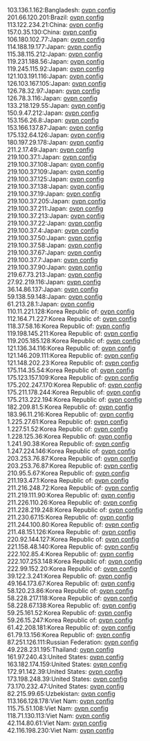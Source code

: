 103.136.1.162:Bangladesh: [ovpn config](vpn/103_136_1_162.ovpn)  
201.66.120.201:Brazil: [ovpn config](vpn/201_66_120_201.ovpn)  
113.122.234.21:China: [ovpn config](vpn/113_122_234_21.ovpn)  
157.0.35.130:China: [ovpn config](vpn/157_0_35_130.ovpn)  
106.180.102.77:Japan: [ovpn config](vpn/106_180_102_77.ovpn)  
114.188.19.177:Japan: [ovpn config](vpn/114_188_19_177.ovpn)  
115.38.115.212:Japan: [ovpn config](vpn/115_38_115_212.ovpn)  
119.231.188.56:Japan: [ovpn config](vpn/119_231_188_56.ovpn)  
119.245.115.92:Japan: [ovpn config](vpn/119_245_115_92.ovpn)  
121.103.191.116:Japan: [ovpn config](vpn/121_103_191_116.ovpn)  
126.103.167.105:Japan: [ovpn config](vpn/126_103_167_105.ovpn)  
126.78.32.97:Japan: [ovpn config](vpn/126_78_32_97.ovpn)  
126.78.3.116:Japan: [ovpn config](vpn/126_78_3_116.ovpn)  
133.218.129.55:Japan: [ovpn config](vpn/133_218_129_55.ovpn)  
150.9.47.212:Japan: [ovpn config](vpn/150_9_47_212.ovpn)  
153.156.26.8:Japan: [ovpn config](vpn/153_156_26_8.ovpn)  
153.166.137.87:Japan: [ovpn config](vpn/153_166_137_87.ovpn)  
175.132.64.126:Japan: [ovpn config](vpn/175_132_64_126.ovpn)  
180.197.29.178:Japan: [ovpn config](vpn/180_197_29_178.ovpn)  
211.2.17.49:Japan: [ovpn config](vpn/211_2_17_49.ovpn)  
219.100.37.1:Japan: [ovpn config](vpn/219_100_37_1.ovpn)  
219.100.37.108:Japan: [ovpn config](vpn/219_100_37_108.ovpn)  
219.100.37.109:Japan: [ovpn config](vpn/219_100_37_109.ovpn)  
219.100.37.125:Japan: [ovpn config](vpn/219_100_37_125.ovpn)  
219.100.37.138:Japan: [ovpn config](vpn/219_100_37_138.ovpn)  
219.100.37.19:Japan: [ovpn config](vpn/219_100_37_19.ovpn)  
219.100.37.205:Japan: [ovpn config](vpn/219_100_37_205.ovpn)  
219.100.37.211:Japan: [ovpn config](vpn/219_100_37_211.ovpn)  
219.100.37.213:Japan: [ovpn config](vpn/219_100_37_213.ovpn)  
219.100.37.22:Japan: [ovpn config](vpn/219_100_37_22.ovpn)  
219.100.37.4:Japan: [ovpn config](vpn/219_100_37_4.ovpn)  
219.100.37.50:Japan: [ovpn config](vpn/219_100_37_50.ovpn)  
219.100.37.58:Japan: [ovpn config](vpn/219_100_37_58.ovpn)  
219.100.37.67:Japan: [ovpn config](vpn/219_100_37_67.ovpn)  
219.100.37.7:Japan: [ovpn config](vpn/219_100_37_7.ovpn)  
219.100.37.90:Japan: [ovpn config](vpn/219_100_37_90.ovpn)  
219.67.73.213:Japan: [ovpn config](vpn/219_67_73_213.ovpn)  
27.92.219.116:Japan: [ovpn config](vpn/27_92_219_116.ovpn)  
36.14.86.137:Japan: [ovpn config](vpn/36_14_86_137.ovpn)  
59.138.59.148:Japan: [ovpn config](vpn/59_138_59_148.ovpn)  
61.213.28.1:Japan: [ovpn config](vpn/61_213_28_1.ovpn)  
110.11.221.128:Korea Republic of: [ovpn config](vpn/110_11_221_128.ovpn)  
112.164.71.227:Korea Republic of: [ovpn config](vpn/112_164_71_227.ovpn)  
118.37.58.16:Korea Republic of: [ovpn config](vpn/118_37_58_16.ovpn)  
119.198.145.211:Korea Republic of: [ovpn config](vpn/119_198_145_211.ovpn)  
119.205.185.128:Korea Republic of: [ovpn config](vpn/119_205_185_128.ovpn)  
121.136.34.116:Korea Republic of: [ovpn config](vpn/121_136_34_116.ovpn)  
121.146.209.111:Korea Republic of: [ovpn config](vpn/121_146_209_111.ovpn)  
121.148.202.23:Korea Republic of: [ovpn config](vpn/121_148_202_23.ovpn)  
175.114.35.54:Korea Republic of: [ovpn config](vpn/175_114_35_54.ovpn)  
175.123.157.109:Korea Republic of: [ovpn config](vpn/175_123_157_109.ovpn)  
175.202.247.170:Korea Republic of: [ovpn config](vpn/175_202_247_170.ovpn)  
175.211.178.244:Korea Republic of: [ovpn config](vpn/175_211_178_244.ovpn)  
175.213.222.194:Korea Republic of: [ovpn config](vpn/175_213_222_194.ovpn)  
182.209.81.5:Korea Republic of: [ovpn config](vpn/182_209_81_5.ovpn)  
183.96.11.216:Korea Republic of: [ovpn config](vpn/183_96_11_216.ovpn)  
1.225.27.61:Korea Republic of: [ovpn config](vpn/1_225_27_61.ovpn)  
1.227.51.52:Korea Republic of: [ovpn config](vpn/1_227_51_52.ovpn)  
1.228.125.36:Korea Republic of: [ovpn config](vpn/1_228_125_36.ovpn)  
1.241.90.38:Korea Republic of: [ovpn config](vpn/1_241_90_38.ovpn)  
1.247.224.146:Korea Republic of: [ovpn config](vpn/1_247_224_146.ovpn)  
203.253.76.87:Korea Republic of: [ovpn config](vpn/203_253_76_87.ovpn)  
203.253.76.87:Korea Republic of: [ovpn config](vpn/203_253_76_87.ovpn)  
210.95.5.67:Korea Republic of: [ovpn config](vpn/210_95_5_67.ovpn)  
211.193.47.1:Korea Republic of: [ovpn config](vpn/211_193_47_1.ovpn)  
211.216.248.72:Korea Republic of: [ovpn config](vpn/211_216_248_72.ovpn)  
211.219.111.90:Korea Republic of: [ovpn config](vpn/211_219_111_90.ovpn)  
211.226.110.26:Korea Republic of: [ovpn config](vpn/211_226_110_26.ovpn)  
211.228.219.248:Korea Republic of: [ovpn config](vpn/211_228_219_248.ovpn)  
211.230.67.15:Korea Republic of: [ovpn config](vpn/211_230_67_15.ovpn)  
211.244.100.80:Korea Republic of: [ovpn config](vpn/211_244_100_80.ovpn)  
211.48.151.126:Korea Republic of: [ovpn config](vpn/211_48_151_126.ovpn)  
220.92.144.127:Korea Republic of: [ovpn config](vpn/220_92_144_127.ovpn)  
221.158.48.140:Korea Republic of: [ovpn config](vpn/221_158_48_140.ovpn)  
222.102.85.4:Korea Republic of: [ovpn config](vpn/222_102_85_4.ovpn)  
222.107.253.148:Korea Republic of: [ovpn config](vpn/222_107_253_148.ovpn)  
222.99.152.20:Korea Republic of: [ovpn config](vpn/222_99_152_20.ovpn)  
39.122.3.241:Korea Republic of: [ovpn config](vpn/39_122_3_241.ovpn)  
49.164.173.67:Korea Republic of: [ovpn config](vpn/49_164_173_67.ovpn)  
58.120.23.86:Korea Republic of: [ovpn config](vpn/58_120_23_86.ovpn)  
58.228.217.118:Korea Republic of: [ovpn config](vpn/58_228_217_118.ovpn)  
58.228.67.138:Korea Republic of: [ovpn config](vpn/58_228_67_138.ovpn)  
59.25.161.52:Korea Republic of: [ovpn config](vpn/59_25_161_52.ovpn)  
59.26.15.247:Korea Republic of: [ovpn config](vpn/59_26_15_247.ovpn)  
61.42.208.181:Korea Republic of: [ovpn config](vpn/61_42_208_181.ovpn)  
61.79.13.156:Korea Republic of: [ovpn config](vpn/61_79_13_156.ovpn)  
87.251.126.111:Russian Federation: [ovpn config](vpn/87_251_126_111.ovpn)  
49.228.231.195:Thailand: [ovpn config](vpn/49_228_231_195.ovpn)  
161.97.240.43:United States: [ovpn config](vpn/161_97_240_43.ovpn)  
163.182.174.159:United States: [ovpn config](vpn/163_182_174_159.ovpn)  
172.91.142.39:United States: [ovpn config](vpn/172_91_142_39.ovpn)  
173.198.248.39:United States: [ovpn config](vpn/173_198_248_39.ovpn)  
73.170.232.47:United States: [ovpn config](vpn/73_170_232_47.ovpn)  
82.215.99.65:Uzbekistan: [ovpn config](vpn/82_215_99_65.ovpn)  
113.166.128.178:Viet Nam: [ovpn config](vpn/113_166_128_178.ovpn)  
115.75.51.108:Viet Nam: [ovpn config](vpn/115_75_51_108.ovpn)  
118.71.130.113:Viet Nam: [ovpn config](vpn/118_71_130_113.ovpn)  
42.114.80.61:Viet Nam: [ovpn config](vpn/42_114_80_61.ovpn)  
42.116.198.230:Viet Nam: [ovpn config](vpn/42_116_198_230.ovpn)  
